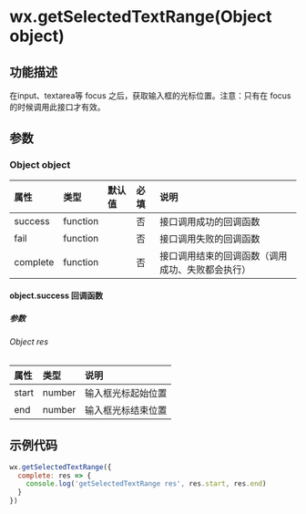 # wx.getSelectedTextRange(Object object)

## 功能描述

在input、textarea等 focus 之后，获取输入框的光标位置。注意：只有在 focus 的时候调用此接口才有效。

## 参数

### Object object

| 属性     | 类型     | 默认值 | 必填 | 说明                                             |
| :------- | :------- | :----- | :--- | :----------------------------------------------- |
| success  | function |        | 否   | 接口调用成功的回调函数                           |
| fail     | function |        | 否   | 接口调用失败的回调函数                           |
| complete | function |        | 否   | 接口调用结束的回调函数（调用成功、失败都会执行） |

#### object.success 回调函数

##### 参数

###### Object res

| 属性  | 类型   | 说明               |
| :---- | :----- | :----------------- |
| start | number | 输入框光标起始位置 |
| end   | number | 输入框光标结束位置 |

## 示例代码

```js
wx.getSelectedTextRange({
  complete: res => {
    console.log('getSelectedTextRange res', res.start, res.end)
  }
})
```